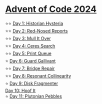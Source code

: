 # [Advent of Code 2024](https://adventofcode.com/2024)

⭐⭐ [Day 1: Historian Hysteria](https://adventofcode.com/2024/day/1)  
⭐⭐ [Day 2: Red-Nosed Reports](https://adventofcode.com/2024/day/2)  
⭐⭐ [Day 3: Mull It Over](https://adventofcode.com/2024/day/3)  
⭐⭐ [Day 4: Ceres Search](https://adventofcode.com/2024/day/4)  
⭐⭐ [Day 5: Print Queue](https://adventofcode.com/2024/day/5)  
⭐ [Day 6: Guard Gallivant](https://adventofcode.com/2024/day/6)  
⭐⭐ [Day 7: Bridge Repair](https://adventofcode.com/2024/day/7)  
⭐⭐ [Day 8: Resonant Collinearity](https://adventofcode.com/2024/day/8)  
⭐  [Day 9: Disk Fragmenter](https://adventofcode.com/2024/day/9)  
  [Day 10: Hoof It](https://adventofcode.com/2024/day/10)  
⭐  [Day 11: Plutonian Pebbles](https://adventofcode.com/2024/day/11)  

